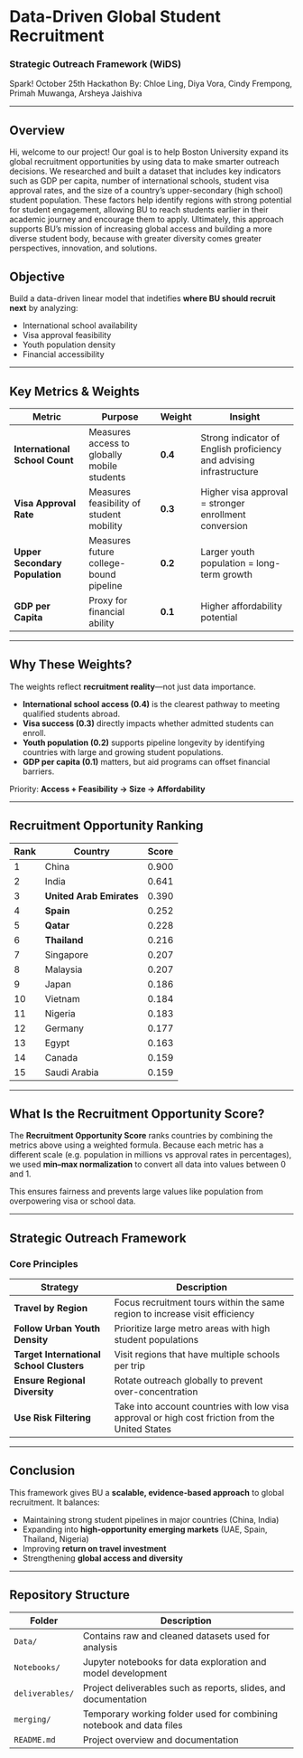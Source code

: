 # Data-Driven Global Student Recruitment
### Strategic Outreach Framework (WiDS)
Spark! October 25th Hackathon
By: Chloe Ling, Diya Vora, Cindy Frempong, Primah Muwanga, Arsheya Jaishiva

---
## Overview 
Hi, welcome to our project! Our goal is to help Boston University expand its global recruitment opportunities by using data to make smarter outreach decisions. We researched and built a dataset that includes key indicators such as GDP per capita, number of international schools, student visa approval rates, and the size of a country’s upper-secondary (high school) student population. These factors help identify regions with strong potential for student engagement, allowing BU to reach students earlier in their academic journey and encourage them to apply. Ultimately, this approach supports BU’s mission of increasing global access and building a more diverse student body, because with greater diversity comes greater perspectives, innovation, and solutions.

## Objective 
Build a data-driven linear model that indetifies **where BU should recruit next** by analyzing: 
- International school availability  
- Visa approval feasibility  
- Youth population density  
- Financial accessibility
---

## Key Metrics & Weights

| Metric | Purpose | Weight | Insight |
|--------|---------|--------|---------|
| **International School Count** | Measures access to globally mobile students | **0.4** | Strong indicator of English proficiency and advising infrastructure |
| **Visa Approval Rate** | Measures feasibility of student mobility | **0.3** | Higher visa approval = stronger enrollment conversion |
| **Upper Secondary Population** | Measures future college-bound pipeline | **0.2** | Larger youth population = long-term growth |
| **GDP per Capita** | Proxy for financial ability | **0.1** | Higher affordability potential |

--- 

## Why These Weights?
The weights reflect **recruitment reality**—not just data importance.

- **International school access (0.4)** is the clearest pathway to meeting qualified students abroad.
- **Visa success (0.3)** directly impacts whether admitted students can enroll.
- **Youth population (0.2)** supports pipeline longevity by identifying countries with large and growing student populations.
- **GDP per capita (0.1)** matters, but aid programs can offset financial barriers.

Priority: **Access + Feasibility → Size → Affordability**

---
## Recruitment Opportunity Ranking
| Rank | Country | Score |
|------|---------|--------|
| 1 | China | 0.900 |
| 2 | India | 0.641 |
| 3 | **United Arab Emirates** | 0.390 |
| 4 | **Spain** | 0.252 |
| 5 | **Qatar** | 0.228 |
| 6 | **Thailand** | 0.216 |
| 7 | Singapore | 0.207 |
| 8 | Malaysia | 0.207 |
| 9 | Japan | 0.186 |
| 10 | Vietnam | 0.184 |
| 11 | Nigeria | 0.183 |
| 12 | Germany | 0.177 |
| 13 | Egypt | 0.163 |
| 14 | Canada | 0.159 |
| 15 | Saudi Arabia | 0.159 |

---
## What Is the Recruitment Opportunity Score?
The **Recruitment Opportunity Score** ranks countries by combining the metrics above using a weighted formula. Because each metric has a different scale (e.g. population in millions vs approval rates in percentages), we used **min–max normalization** to convert all data into values between 0 and 1.

This ensures fairness and prevents large values like population from overpowering visa or school data.

---

## Strategic Outreach Framework

### Core Principles
| Strategy | Description |
|----------|-------------|
| **Travel by Region** | Focus recruitment tours within the same region to increase visit efficiency |
| **Follow Urban Youth Density** | Prioritize large metro areas with high student populations |
| **Target International School Clusters** | Visit regions that have multiple schools per trip |
| **Ensure Regional Diversity** | Rotate outreach globally to prevent over-concentration |
| **Use Risk Filtering** | Take into account countries with low visa approval or high cost friction from the United States|

--- 
## Conclusion
This framework gives BU a **scalable, evidence-based approach** to global recruitment. It balances:

- Maintaining strong student pipelines in major countries (China, India)  
- Expanding into **high-opportunity emerging markets** (UAE, Spain, Thailand, Nigeria)  
- Improving **return on travel investment**  
- Strengthening **global access and diversity**  

---
## Repository Structure

| Folder | Description |
|--------|-------------|
| `Data/` | Contains raw and cleaned datasets used for analysis |
| `Notebooks/` | Jupyter notebooks for data exploration and model development |
| `deliverables/` | Project deliverables such as reports, slides, and documentation |
| `merging/` | Temporary working folder used for combining notebook and data files |
| `README.md` | Project overview and documentation |

